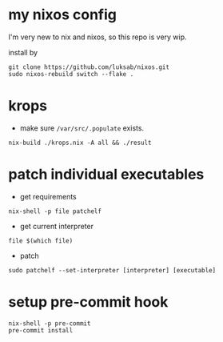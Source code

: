 # my nixos config

I'm very new to nix and nixos, so this repo is very wip.

install by
```
git clone https://github.com/luksab/nixos.git
sudo nixos-rebuild switch --flake .
```

# krops
- make sure `/var/src/.populate` exists.
```
nix-build ./krops.nix -A all && ./result
```

# patch individual executables
- get requirements
```
nix-shell -p file patchelf
```
- get current interpreter
```
file $(which file)
```
- patch
```
sudo patchelf --set-interpreter [interpreter] [executable]
```

# setup pre-commit hook
```
nix-shell -p pre-commit
pre-commit install
```

